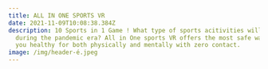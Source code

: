 ```yaml
---
title: ALL IN ONE SPORTS VR
date: 2021-11-09T10:08:38.384Z
description: 10 Sports in 1 Game ! What type of sports acitivities will be safer
  during the pandemic era? All in One sports VR offers the most safe way to keep
  you healthy for both physically and mentally with zero contact.
image: /img/header-é.jpeg
---
```

